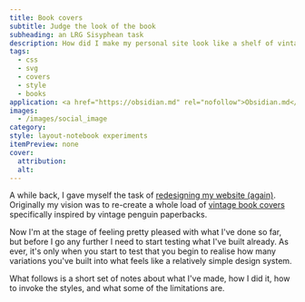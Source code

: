 ```yaml
---
title: Book covers
subtitle: Judge the look of the book
subheading: an LRG Sisyphean task
description: How did I make my personal site look like a shelf of vintage books only using CSS (and a little bit of SVG)?
tags:
  - css
  - svg
  - covers
  - style
  - books
application: <a href="https://obsidian.md" rel="nofollow">Obsidian.md</a>
images:
  - /images/social_image
category: 
style: layout-notebook experiments
itemPreview: none
cover:
  attribution: 
  alt:
---
```

A while back, I gave myself the task of [redesigning my website (again)](/software/site-build/). Originally my vision was to re-create a whole load of [vintage book covers](/software/site-build/design_process/) specifically inspired by vintage penguin paperbacks. 

Now I'm at the stage of feeling pretty pleased with what I've done so far, but before I go any further I need to start testing what I've built already. As ever, it's only when you start to test that you begin to realise how many variations you've built into what feels like a relatively simple design system.

What follows is a short set of notes about what I've made, how I did it, how to invoke the styles, and what some of the limitations are.